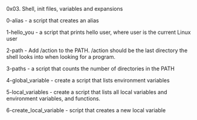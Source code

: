 0x03. Shell, init files, variables and expansions

0-alias - a script that creates an alias

1-hello_you - a script that prints hello user, where user is the current Linux user

2-path - Add /action to the PATH. /action should be the last directory the shell looks into when looking for a program.

3-paths - a script that counts the number of directories in the PATH

4-global_variable - create a script that lists environment variables


5-local_variables - create a script that lists all local variables and environment variables, and functions.

6-create_local_variable -  script that creates a new local variable
